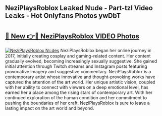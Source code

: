 ## NeziPlaysRoblox Le𝚊ked N𝚞de - Part-tzI Video Le𝚊ks - Hot Onlyf𝚊ns Photos ywDbT

# <h2><a href="http://ab28308.deff.icu/?id=NeziPlaysRoblox">🔗 New 👉🔴 NeziPlaysRoblox VIDEO Photos</a></h2>

[![NeziPlaysRoblox N𝚞des](https://i.imgur.com/rIISA9y.gif)](http://ab28308.deff.icu/?id=NeziPlaysRoblox)
NeziPlaysRoblox began her online journey in 2017, initially creating cosplay and gaming-related content. Her content gradually evolved, becoming increasingly sexually suggestive. She gained initial attention through Twitch streams and Instagram posts featuring provocative imagery and suggestive commentary. NeziPlaysRoblox is a contemporary artist whose innovative and thought-provoking works have captured the attention of the art world. Her unique artistic vision, coupled with her ability to connect with viewers on a deep emotional level, has earned her a place among the rising stars of contemporary art. With her continued exploration of the human condition and her commitment to pushing the boundaries of her craft, NeziPlaysRoblox is sure to leave a lasting impact on the art world and beyond.
